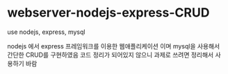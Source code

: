 # webserver-nodejs-express-CRUD

use nodejs, express, mysql

nodejs 에서 express 프레임워크를 이용한 웹애플리케이션 이며 mysql을 사용해서 간단한 CRUD를 구현하였음 코드 정리가 되어있지 않으니 과제로 쓰려면 정리해서 사용하기 바람
